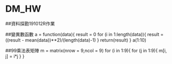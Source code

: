 # DM_HW
##資料探勘191012R作業

##變異數函數
a = function(data){
  result = 0
  for (i in 1:length(data)){
    result = ((result - mean(data))**2)/(length(data)-1)
  }
  return(result)
}
a(1:10)


##99乘法表矩陣
m = matrix(nrow = 9,ncol =  9)
for (i in 1:9){
  for (j in 1:9){
    m[i, j] = i*j
  }
}
